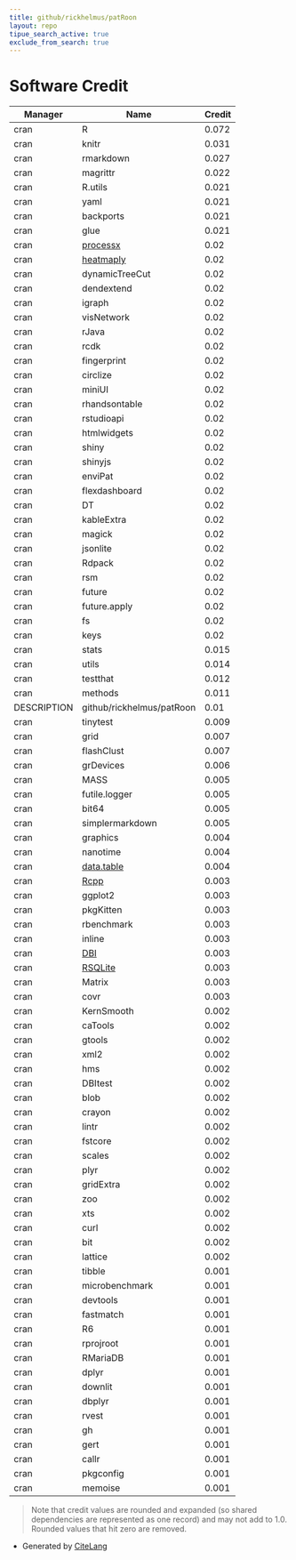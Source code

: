 ```yaml
---
title: github/rickhelmus/patRoon
layout: repo
tipue_search_active: true
exclude_from_search: true
---
```

# Software Credit

|Manager|Name|Credit|
|-------|----|------|
|cran|R|0.072|
|cran|knitr|0.031|
|cran|rmarkdown|0.027|
|cran|magrittr|0.022|
|cran|R.utils|0.021|
|cran|yaml|0.021|
|cran|backports|0.021|
|cran|glue|0.021|
|cran|[processx](https://processx.r-lib.org)|0.02|
|cran|[heatmaply](https://talgalili.github.io/heatmaply/)|0.02|
|cran|dynamicTreeCut|0.02|
|cran|dendextend|0.02|
|cran|igraph|0.02|
|cran|visNetwork|0.02|
|cran|rJava|0.02|
|cran|rcdk|0.02|
|cran|fingerprint|0.02|
|cran|circlize|0.02|
|cran|miniUI|0.02|
|cran|rhandsontable|0.02|
|cran|rstudioapi|0.02|
|cran|htmlwidgets|0.02|
|cran|shiny|0.02|
|cran|shinyjs|0.02|
|cran|enviPat|0.02|
|cran|flexdashboard|0.02|
|cran|DT|0.02|
|cran|kableExtra|0.02|
|cran|magick|0.02|
|cran|jsonlite|0.02|
|cran|Rdpack|0.02|
|cran|rsm|0.02|
|cran|future|0.02|
|cran|future.apply|0.02|
|cran|fs|0.02|
|cran|keys|0.02|
|cran|stats|0.015|
|cran|utils|0.014|
|cran|testthat|0.012|
|cran|methods|0.011|
|DESCRIPTION|github/rickhelmus/patRoon|0.01|
|cran|tinytest|0.009|
|cran|grid|0.007|
|cran|flashClust|0.007|
|cran|grDevices|0.006|
|cran|MASS|0.005|
|cran|futile.logger|0.005|
|cran|bit64|0.005|
|cran|simplermarkdown|0.005|
|cran|graphics|0.004|
|cran|nanotime|0.004|
|cran|[data.table](https://r-datatable.com)|0.004|
|cran|[Rcpp](http://www.rcpp.org)|0.003|
|cran|ggplot2|0.003|
|cran|pkgKitten|0.003|
|cran|rbenchmark|0.003|
|cran|inline|0.003|
|cran|[DBI](https://dbi.r-dbi.org)|0.003|
|cran|[RSQLite](https://rsqlite.r-dbi.org)|0.003|
|cran|Matrix|0.003|
|cran|covr|0.003|
|cran|KernSmooth|0.002|
|cran|caTools|0.002|
|cran|gtools|0.002|
|cran|xml2|0.002|
|cran|hms|0.002|
|cran|DBItest|0.002|
|cran|blob|0.002|
|cran|crayon|0.002|
|cran|lintr|0.002|
|cran|fstcore|0.002|
|cran|scales|0.002|
|cran|plyr|0.002|
|cran|gridExtra|0.002|
|cran|zoo|0.002|
|cran|xts|0.002|
|cran|curl|0.002|
|cran|bit|0.002|
|cran|lattice|0.002|
|cran|tibble|0.001|
|cran|microbenchmark|0.001|
|cran|devtools|0.001|
|cran|fastmatch|0.001|
|cran|R6|0.001|
|cran|rprojroot|0.001|
|cran|RMariaDB|0.001|
|cran|dplyr|0.001|
|cran|downlit|0.001|
|cran|dbplyr|0.001|
|cran|rvest|0.001|
|cran|gh|0.001|
|cran|gert|0.001|
|cran|callr|0.001|
|cran|pkgconfig|0.001|
|cran|memoise|0.001|


> Note that credit values are rounded and expanded (so shared dependencies are represented as one record) and may not add to 1.0. Rounded values that hit zero are removed.


- Generated by [CiteLang](https://github.com/vsoch/citelang)
